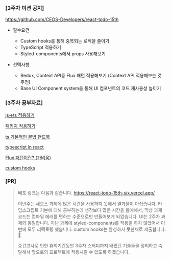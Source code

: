 ### **[3주차 미션 공지]**

https://github.com/CEOS-Developers/react-todo-15th

- 필수요건

  - Custom hooks를 통해 중복되는 로직을 줄이기
  - TypeScript 적용하기
  - Styled-components에서 props 사용해보기

- 선택사항

  - Redux, Context API등 Flux 패턴 적용해보기 (Context API 적용해보는 것 추천)
  - Base UI Component system을 통해 UI 컴포넌트의 코드 재사용성 높이기

### **[3주차 공부자료]**

[js->ts 적용하기](https://hini7.tistory.com/148)

[패키지 적용하기](https://flowkater.io/frontend/setup-styled-components/)

[ts 기본적인 문법 핸드북](https://joshua1988.github.io/ts/intro.html)

[typescript in react](https://www.typescriptlang.org/ko/docs/handbook/react.html)

[Flux 패턴이란? (가벼움)](https://velog.io/@huurray/React의-탄생과-Flux-패턴에-대하여)

[custom hooks](https://ko.reactjs.org/docs/hooks-custom.html)

### [PR]

>배포 링크는 다음과 같습니다. https://react-todo-15th-six.vercel.app/
>
>이번주는 세오스 과제에 많은 시간을 사용하지 못해서 결과물이 아쉽습니다. 타입스크립트 기본에 대해 공부하는데 생각보다 많은 시간을 할애해서, 막상 과제 코드는 컴파일 에러를 면하는 수준으로만 만들어보게 되었습니다. UI는 2주차 과제와 동일합니다. 지난 과제에 styled-components를 적용을 하지 않았어서 이번에 모두 리팩토링 했습니다. custom hooks는 완성하지 못한채로 제출합니다. 🙏
>
>중간고사로 인한 휴회기간동안 3주차 스터디까지 배웠던 기술들을 정리하고 숙달해서 앞으로의 프로젝트에 적용시킬 수 있도록 하겠습니다. 

